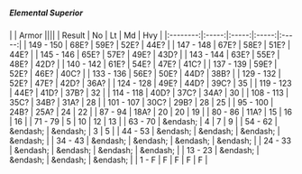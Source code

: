 ##### Elemental Superior

|      | Armor ||||
| Result | No | Lt | Md | Hvy |
|:--------:|:-----:|:-----:|:-----:|:-----:|
| 149 - 150 | 68E? | 59E? | 52E? | 44E? |
| 147 - 148 | 67E? | 58E? | 51E? | 44E? |
| 145 - 146 | 65E? | 57E? | 49E? | 43D? |
| 143 - 144 | 63E? | 55E? | 48E? | 42D? |
| 140 - 142 | 61E? | 54E? | 47E? | 41C? |
| 137 - 139 | 59E? | 52E? | 46E? | 40C? |
| 133 - 136 | 56E? | 50E? | 44D? | 38B? |
| 129 - 132 | 52E? | 47E? | 42D? | 36A? |
| 124 - 128 | 49E? | 44D? | 39C? | 35 |
| 119 - 123 | 44E? | 41D? | 37B? | 32 |
| 114 - 118 | 40D? | 37C? | 34A? | 30 |
| 108 - 113 | 35C? | 34B? | 31A? | 28 |
| 101 - 107 | 30C? | 29B? | 28 | 25 |
| 95 - 100 | 24B? | 25A? | 24 | 22 |
| 87 - 94 | 18A? | 20 | 20 | 19 |
| 80 - 86 | 11A? | 15 | 16 | 16 |
| 71 - 79 | 5 | 10 | 12 | 13 |
| 63 - 70 | &endash;  | 4 | 7 | 9 |
| 54 - 62 | &endash;  | &endash;  | 3 | 5 |
| 44 - 53 | &endash;  | &endash;  | &endash;  | &endash;  |
| 34 - 43 | &endash;  | &endash;  | &endash;  | &endash;  |
| 24 - 33 | &endash;  | &endash;  | &endash;  | &endash;  |
| 13 - 23 | &endash;  | &endash;  | &endash;  | &endash;  |
| 1 - F | F | F | F | F |
